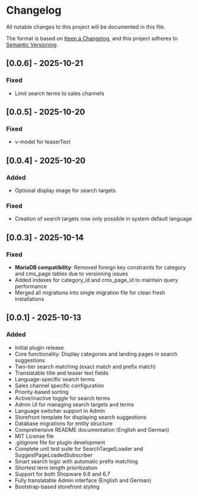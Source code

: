 # Changelog

All notable changes to this project will be documented in this file.

The format is based on [Keep a Changelog](https://keepachangelog.com/en/1.0.0/),
and this project adheres to [Semantic Versioning](https://semver.org/spec/v2.0.0.html).

## [0.0.6] - 2025-10-21

### Fixed
- Limit search terms to sales channels

## [0.0.5] - 2025-10-20

### Fixed
- v-model for teaserText

## [0.0.4] - 2025-10-20

### Added
- Optional display image for search targets

### Fixed
- Creation of search targets now only possible in system default language

## [0.0.3] - 2025-10-14

### Fixed
- **MariaDB compatibility**: Removed foreign key constraints for category and cms_page tables due to versioning issues
- Added indexes for category_id and cms_page_id to maintain query performance
- Merged all migrations into single migration file for clean fresh installations

## [0.0.1] - 2025-10-13

### Added
- Initial plugin release
- Core functionality: Display categories and landing pages in search suggestions
- Two-tier search matching (exact match and prefix match)
- Translatable title and teaser text fields
- Language-specific search terms
- Sales channel specific configuration
- Priority-based sorting
- Active/inactive toggle for search terms
- Admin UI for managing search targets and terms
- Language switcher support in Admin
- Storefront template for displaying search suggestions
- Database migrations for entity structure
- Comprehensive README documentation (English and German)
- MIT License file
- .gitignore file for plugin development
- Complete unit test suite for SearchTargetLoader and SuggestPageLoadedSubscriber
- Smart search logic with automatic prefix matching
- Shortest term length prioritization
- Support for both Shopware 6.6 and 6.7
- Fully translatable Admin interface (English and German)
- Bootstrap-based storefront styling
